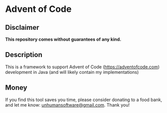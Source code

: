 # Advent of Code

## Disclaimer
**This repository comes without guarantees of any kind.**

## Description
This is a framework to support Advent of Code (https://adventofcode.com) development in Java (and will likely contain my implementations)

## Money
If you find this tool saves you time, please consider donating to a food bank, and let me know: unhumansoftware@gmail.com.  Thank you!
